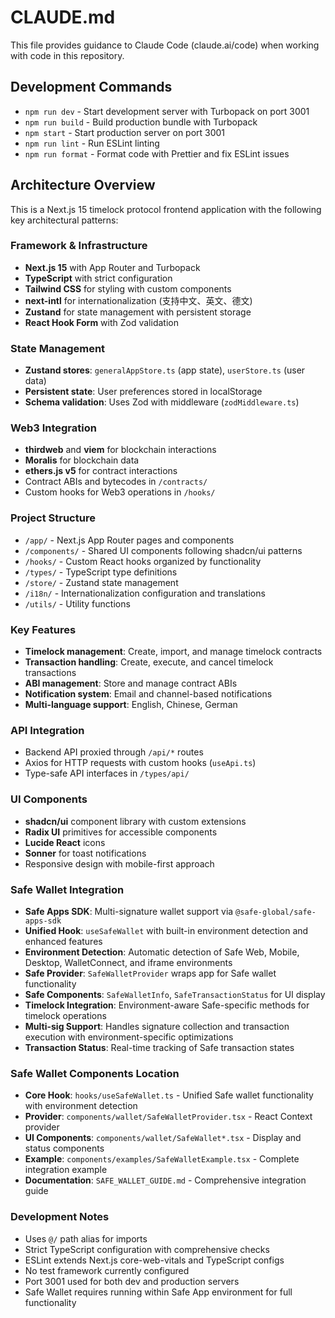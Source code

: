 # CLAUDE.md

This file provides guidance to Claude Code (claude.ai/code) when working with code in this repository.

## Development Commands

- `npm run dev` - Start development server with Turbopack on port 3001
- `npm run build` - Build production bundle with Turbopack
- `npm start` - Start production server on port 3001
- `npm run lint` - Run ESLint linting
- `npm run format` - Format code with Prettier and fix ESLint issues

## Architecture Overview

This is a Next.js 15 timelock protocol frontend application with the following key architectural patterns:

### Framework & Infrastructure
- **Next.js 15** with App Router and Turbopack
- **TypeScript** with strict configuration
- **Tailwind CSS** for styling with custom components
- **next-intl** for internationalization (支持中文、英文、德文)
- **Zustand** for state management with persistent storage
- **React Hook Form** with Zod validation

### State Management
- **Zustand stores**: `generalAppStore.ts` (app state), `userStore.ts` (user data)
- **Persistent state**: User preferences stored in localStorage
- **Schema validation**: Uses Zod with middleware (`zodMiddleware.ts`)

### Web3 Integration
- **thirdweb** and **viem** for blockchain interactions
- **Moralis** for blockchain data
- **ethers.js v5** for contract interactions
- Contract ABIs and bytecodes in `/contracts/`
- Custom hooks for Web3 operations in `/hooks/`

### Project Structure
- `/app/` - Next.js App Router pages and components
- `/components/` - Shared UI components following shadcn/ui patterns
- `/hooks/` - Custom React hooks organized by functionality
- `/types/` - TypeScript type definitions
- `/store/` - Zustand state management
- `/i18n/` - Internationalization configuration and translations
- `/utils/` - Utility functions

### Key Features
- **Timelock management**: Create, import, and manage timelock contracts
- **Transaction handling**: Create, execute, and cancel timelock transactions
- **ABI management**: Store and manage contract ABIs
- **Notification system**: Email and channel-based notifications
- **Multi-language support**: English, Chinese, German

### API Integration
- Backend API proxied through `/api/*` routes
- Axios for HTTP requests with custom hooks (`useApi.ts`)
- Type-safe API interfaces in `/types/api/`

### UI Components
- **shadcn/ui** component library with custom extensions
- **Radix UI** primitives for accessible components
- **Lucide React** icons
- **Sonner** for toast notifications
- Responsive design with mobile-first approach

### Safe Wallet Integration
- **Safe Apps SDK**: Multi-signature wallet support via `@safe-global/safe-apps-sdk`
- **Unified Hook**: `useSafeWallet` with built-in environment detection and enhanced features
- **Environment Detection**: Automatic detection of Safe Web, Mobile, Desktop, WalletConnect, and iframe environments
- **Safe Provider**: `SafeWalletProvider` wraps app for Safe wallet functionality
- **Safe Components**: `SafeWalletInfo`, `SafeTransactionStatus` for UI display
- **Timelock Integration**: Environment-aware Safe-specific methods for timelock operations
- **Multi-sig Support**: Handles signature collection and transaction execution with environment-specific optimizations
- **Transaction Status**: Real-time tracking of Safe transaction states

### Safe Wallet Components Location
- **Core Hook**: `hooks/useSafeWallet.ts` - Unified Safe wallet functionality with environment detection
- **Provider**: `components/wallet/SafeWalletProvider.tsx` - React Context provider
- **UI Components**: `components/wallet/SafeWallet*.tsx` - Display and status components
- **Example**: `components/examples/SafeWalletExample.tsx` - Complete integration example
- **Documentation**: `SAFE_WALLET_GUIDE.md` - Comprehensive integration guide

### Development Notes
- Uses `@/` path alias for imports
- Strict TypeScript configuration with comprehensive checks
- ESLint extends Next.js core-web-vitals and TypeScript configs
- No test framework currently configured
- Port 3001 used for both dev and production servers
- Safe Wallet requires running within Safe App environment for full functionality
